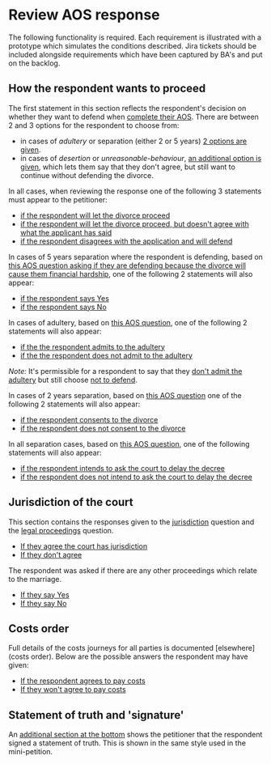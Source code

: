 # Review AOS response

The following functionality is required. Each requirement is illustrated
with a prototype which simulates the conditions described. Jira tickets
should be included alongside requirements which have been captured by
BA's and put on the backlog.

## How the respondent wants to proceed

The first statement in this section reflects the respondent's decision on whether they want to defend when 
[complete their AOS](http://divorce-prototype.herokuapp.com/aos/choose-a-response). There
are between 2 and 3 options for the respondent to choose from:

- in cases of *adultery* or separation (either 2 or 5
    years) [2 options are given](http://divorce-prototype.herokuapp.com/aos/choose-a-response?facts.reason=adultery). 
- in cases of *desertion* or *unreasonable-behaviour*,
    [an additional option is given](http://divorce-prototype.herokuapp.com/aos/choose-a-response?facts.reason=desertion), which lets them say that they don't
    agree, but still want to continue without defending the divorce.

In all cases, when reviewing the response one of the following 3 statements must appear to the petitioner:

- [if the respondent will let the divorce proceed](http://divorce-prototype.herokuapp.com/dn-stage/review-aos-response?respondent.aos.defend=No)
- [if the respondent will let the divorce proceed, but doesn't agree
    with what the applicant has said](http://divorce-prototype.herokuapp.com/dn-stage/review-aos-response?respondent.aos.defend=No&respondent.aos.response=disagreesAndWillNotDefend)
- [if the respondent disagrees with the application and will defend](http://divorce-prototype.herokuapp.com/dn-stage/review-aos-response?respondent.aos.defend=Yes)

In cases of 5 years separation where the respondent is defending, based
on [this AOS question asking if they are defending because the divorce will cause them financial hardship](http://divorce-prototype.herokuapp.com/aos/defend-financial-hardship?defendFinancialHardship=Yes), one of the following 2 statements will also appear:

- [if the respondent says Yes](http://divorce-prototype.herokuapp.com/dn-stage/review-aos-response?respondent.aos.defend=Yes&respondent.aos.defendFinancialHardship=Yes#response)
- [if the respondent says No](http://divorce-prototype.herokuapp.com/dn-stage/review-aos-response?respondent.aos.defend=Yes&respondent.aos.defendFinancialHardship=No#response)

In cases of adultery, based on [this AOS question](http://localhost:3000/aos/admit-the-adultery), one of the following 2 statements will also appear:

- [if the the respondent admits to the adultery](http://divorce-prototype.herokuapp.com/dn-stage/review-aos-response?respondent.aos.defend=No&respondent.aos.admitAdultery=Yes)
- [if the the respondent does not admit to the adultery](http://divorce-prototype.herokuapp.com/dn-stage/review-aos-response?respondent.aos.defend=No&respondent.aos.admitAdultery=No)

_Note:_ It's permissible for a respondent to say that they [don't admit
the adultery](http://divorce-prototype.herokuapp.com/aos/admit-the-adultery) but still choose [not to defend](http://divorce-prototype.herokuapp.com/aos/choose-a-response?facts.reason=adultery).

In cases of 2 years separation, based on [this AOS question](http://divorce-prototype.herokuapp.com/aos/consent-to-the-decree) one of the following 2 statements will also appear:

- [if the respondent consents to the divorce](https://divorce-prototype.herokuapp.com/dn-stage/review-aos-response?respondent.aos.defend=No&respondent.aos.consent=Yes)
- [if the respondent does not consent to the divorce](https://divorce-prototype.herokuapp.com/dn-stage/review-aos-response?respondent.aos.defend=Yes&respondent.aos.consent=No)

In all separation cases, based on [this AOS question](http://divorce-prototype.herokuapp.com/aos/delay-the-decree), one of the following statements will also appear:

- [if the respondent intends to ask the court to delay the decree](https://divorce-prototype.herokuapp.com/dn-stage/review-aos-response?respondent.aos.delayTheDecree=Yes)
- [if the respondent does not intend to ask the court to delay the decree](https://divorce-prototype.herokuapp.com/dn-stage/review-aos-response?respondent.aos.delayTheDecree=No)

## Jurisdiction of the court

This section contains the responses given to the [jurisdiction](http://divorce-prototype.herokuapp.com/aos/jurisdiction) question
and the [legal proceedings](http://divorce-prototype.herokuapp.com/aos/legal-proceedings) question.

- [If they agree the court has jurisdiction](http://divorce-prototype.herokuapp.com/dn-stage/review-aos-response?respondent.aos.jurisdiction=Yes#jurisdiction)
- [If they don't agree](http://divorce-prototype.herokuapp.com/dn-stage/review-aos-response?respondent.aos.jurisdiction=No#jurisdiction)

The respondent was asked if there are any other proceedings which relate to the marriage.

- [If they say Yes](http://divorce-prototype.herokuapp.com/dn-stage/review-aos-response?respondent.aos.legalProceedings=Yes#jurisdiction)
- [If they say No](http://divorce-prototype.herokuapp.com/dn-stage/review-aos-response?respondent.aos.legalProceedings=No#jurisdiction)

## Costs order

Full details of the costs journeys for all parties is documented
[elsewhere](costs order). Below are the possible answers the respondent
may have given:

- [If the respondent agrees to pay costs](http://divorce-prototype.herokuapp.com/dn-stage/review-aos-response?claimCosts.respAgreesToPayCosts=Yes#costsOrder)
- [If they won't agree to pay costs](http://divorce-prototype.herokuapp.com/dn-stage/review-aos-response?claimCosts.respAgreesToPayCosts=No&claimCosts.respReasonTheyWontPay=Because+I+shouldn%27t+have+to&#costsOrder)

## Statement of truth and 'signature'

An [additional section at the bottom](http://divorce-prototype.herokuapp.com/dn-stage/review-aos-response#statementOfTruth) shows the petitioner that the
respondent signed a statement of truth. This is shown in the same style
used in the mini-petition.

